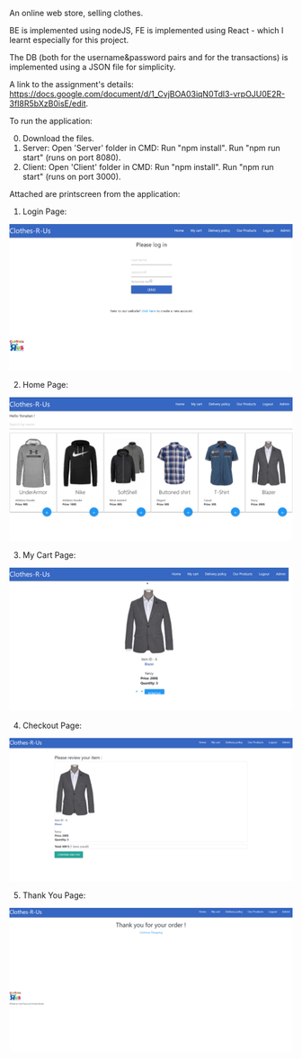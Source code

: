 An online web store, selling clothes.

BE is implemented using nodeJS, FE is implemented using React - which I learnt especially for this project.

The DB (both for the username&password pairs and for the transactions) is implemented using a JSON file for simplicity.

A link to the assignment's details: https://docs.google.com/document/d/1_CvjBOA03iqN0Tdl3-vrpOJU0E2R-3fI8R5bXzB0isE/edit.

To run the application:

0) Download the files.
1) Server:
Open 'Server' folder in CMD: 
Run "npm install".
Run "npm run start" (runs on port 8080).
2) Client:
Open 'Client' folder in CMD: 
Run "npm install".
Run "npm run start" (runs on port 3000).

Attached are printscreen from the application:

1) Login Page:

![alt text](https://github.com/YonatanBandel/Clothes-R-Us/blob/master/printscreen1.png)

2) Home Page:

![alt text](https://github.com/YonatanBandel/Clothes-R-Us/blob/master/printscreen2.png)

3) My Cart Page:

![alt text](https://github.com/YonatanBandel/Clothes-R-Us/blob/master/printscreen3.png)

4) Checkout Page:

![alt text](https://github.com/YonatanBandel/Clothes-R-Us/blob/master/printscreen4.png)

5) Thank You Page:

![alt text](https://github.com/YonatanBandel/Clothes-R-Us/blob/master/printscreen5.png)
